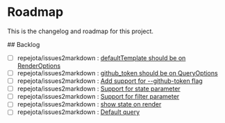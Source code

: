 # Roadmap

This is the changelog and roadmap for this project.

## Backlog

- [ ] repejota/issues2markdown : [defaultTemplate should be on RenderOptions](https://github.com/repejota/issues2markdown/issues/34)
- [ ] repejota/issues2markdown : [github_token should be on QueryOptions](https://github.com/repejota/issues2markdown/issues/33)
- [ ] repejota/issues2markdown : [Add support for --github-token flag](https://github.com/repejota/issues2markdown/issues/32)
- [ ] repejota/issues2markdown : [Support for state parameter](https://github.com/repejota/issues2markdown/issues/31)
- [ ] repejota/issues2markdown : [Support for filter parameter](https://github.com/repejota/issues2markdown/issues/30)
- [ ] repejota/issues2markdown : [show state on render ](https://github.com/repejota/issues2markdown/issues/29)
- [ ] repejota/issues2markdown : [Default query ](https://github.com/repejota/issues2markdown/issues/28)
